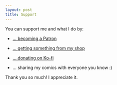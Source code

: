 ```yaml
---
layout: post
title: Support
---
```


You can support me and what I do by:

- [... becoming a Patron](https://www.patreon.com/lolnein)

- [... getting something from my shop](https://www.redbubble.com/people/lolnein)

- [... donating on Ko-fi](https://ko-fi.com/lolnein)

 - ... sharing my comics with everyone you know :)

Thank you so much! I appreciate it.

